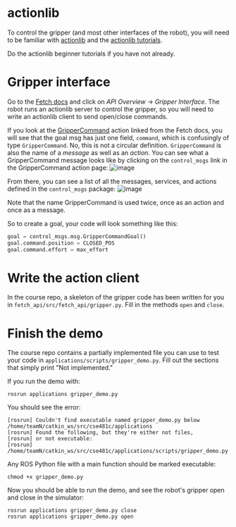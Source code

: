 # actionlib
To control the gripper (and most other interfaces of the robot), you will need to be familiar with [actionlib](http://wiki.ros.org/actionlib) and the [actionlib tutorials](http://wiki.ros.org/actionlib/Tutorials).

Do the actionlib beginner tutorials if you have not already.

# Gripper interface
Go to the [Fetch docs](http://docs.fetchrobotics.com/index.html) and click on *API Overview* -> *Gripper Interface*.
The robot runs an actionlib server to control the gripper, so you will need to write an actionlib client to send open/close commands.

If you look at the [GripperCommand](http://docs.ros.org/api/control_msgs/html/action/GripperCommand.html) action linked from the Fetch docs, you will see that the goal msg has just one field, `command`, which is confusingly of type `GripperCommand`.
No, this is not a circular definition.
`GripperCommand` is also the name of a *message* as well as an *action*.
You can see what a GripperCommand message looks like by clicking on the `control_msgs` link in the GripperCommand action page:
![image](https://cloud.githubusercontent.com/assets/1175286/24843019/7e718f40-1d53-11e7-9f9b-e48e1caefaa2.png)

From there, you can see a list of all the messages, services, and actions defined in the `control_msgs` package:
![image](https://cloud.githubusercontent.com/assets/1175286/24843039/9d00c5ca-1d53-11e7-965f-8af6df0e53ae.png)

Note that the name GripperCommand is used twice, once as an action and once as a message.

So to create a goal, your code will look something like this:
```py
goal = control_msgs.msg.GripperCommandGoal()
goal.command.position = CLOSED_POS
goal.command.effort = max_effort
```

# Write the action client
In the course repo, a skeleton of the gripper code has been written for you in `fetch_api/src/fetch_api/gripper.py`.
Fill in the methods `open` and `close`.

# Finish the demo
The course repo contains a partially implemented file you can use to test your code in `applications/scripts/gripper_demo.py`.
Fill out the sections that simply print "Not implemented."

If you run the demo with:
```
rosrun applications gripper_demo.py
```

You should see the error:
```
[rosrun] Couldn't find executable named gripper_demo.py below /home/teamN/catkin_ws/src/cse481c/applications
[rosrun] Found the following, but they're either not files,
[rosrun] or not executable:
[rosrun]   /home/teamN/catkin_ws/src/cse481c/applications/scripts/gripper_demo.py
```

Any ROS Python file with a main function should be marked executable:
```
chmod +x gripper_demo.py
```

Now you should be able to run the demo, and see the robot's gripper open and close in the simulator:
```
rosrun applications gripper_demo.py close
rosrun applications gripper_demo.py open
```
